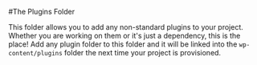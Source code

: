 #The Plugins Folder

This folder allows you to add any non-standard plugins to your project. Whether you are working on them or it's just a dependency, this is the place! Add any plugin folder to this folder and it will be linked into the `wp-content/plugins` folder the next time your project is provisioned.
